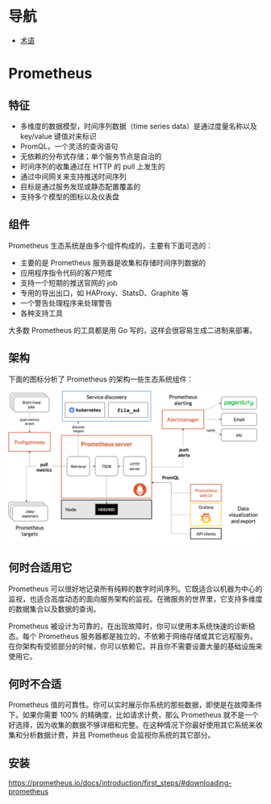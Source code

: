 # 导航

- [术语](GLOSSARY.md)

# Prometheus

## 特征

- 多维度的数据模型，时间序列数据（time series data）是通过度量名称以及 key/value 键值对来标识
- PromQL，一个灵活的查询语句
- 无依赖的分布式存储；单个服务节点是自治的
- 时间序列的收集通过在 HTTP 的 pull 上发生的
- 通过中间网关来支持推送时间序列
- 目标是通过服务发现或静态配置覆盖的
- 支持多个模型的图标以及仪表盘

## 组件

Prometheus 生态系统是由多个组件构成的，主要有下面可选的：

- 主要的是 Prometheus 服务器是收集和存储时间序列数据的
- 应用程序指令代码的客户短库
- 支持一个短期的推送官网的 job
- 专用的导出出口，如 HAProxy、StatsD、Graphite 等
- 一个警告处理程序来处理警告
- 各种支持工具

大多数 Prometheus 的工具都是用 Go 写的，这样会很容易生成二进制来部署。

## 架构

下面的图标分析了 Prometheus 的架构一些生态系统组件：

![](../asserts/architecture.png)

## 何时合适用它

Prometheus 可以很好地记录所有纯粹的数字时间序列。它既适合以机器为中心的监视，也适合高度动态的面向服务架构的监视。在微服务的世界里，它支持多维度的数据集合以及数据的查询。

Prometheus 被设计为可靠的，在出现故障时，你可以使用本系统快速的诊断稳态。每个 Prometheus 服务器都是独立的，不依赖于网络存储或其它远程服务。在你架构有受损部分的时候，你可以依赖它。并且你不需要设置大量的基础设施来使用它。

## 何时不合适

Prometheus 值的可靠性。你可以实时展示你系统的那些数据，即使是在故障条件下。如果你需要 100% 的精确度，比如请求计费，那么 Prometheus 就不是一个好选择，因为收集的数据不够详细和完整。在这种情况下你最好使用其它系统来收集和分析数据计费，并且 Prometheus 会监视你系统的其它部分。

## 安装

https://prometheus.io/docs/introduction/first_steps/#downloading-prometheus

